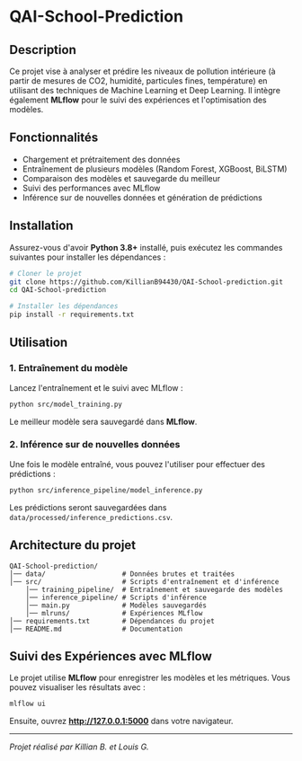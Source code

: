 # QAI-School-Prediction

## Description
Ce projet vise à analyser et prédire les niveaux de pollution intérieure (à partir de mesures de CO2, humidité, particules fines, température) en utilisant des techniques de Machine Learning et Deep Learning. Il intègre également **MLflow** pour le suivi des expériences et l'optimisation des modèles.

## Fonctionnalités
- Chargement et prétraitement des données
- Entraînement de plusieurs modèles (Random Forest, XGBoost, BiLSTM)
- Comparaison des modèles et sauvegarde du meilleur
- Suivi des performances avec MLflow
- Inférence sur de nouvelles données et génération de prédictions

## Installation
Assurez-vous d'avoir **Python 3.8+** installé, puis exécutez les commandes suivantes pour installer les dépendances :

```bash
# Cloner le projet
git clone https://github.com/KillianB94430/QAI-School-prediction.git
cd QAI-School-prediction

# Installer les dépendances
pip install -r requirements.txt
```

## Utilisation
### 1. **Entraînement du modèle**
Lancez l'entraînement et le suivi avec MLflow :
```bash
python src/model_training.py
```
Le meilleur modèle sera sauvegardé dans **MLflow**.

### 2. **Inférence sur de nouvelles données**
Une fois le modèle entraîné, vous pouvez l'utiliser pour effectuer des prédictions :
```bash
python src/inference_pipeline/model_inference.py
```
Les prédictions seront sauvegardées dans `data/processed/inference_predictions.csv`.

## Architecture du projet
```
QAI-School-prediction/
│── data/                   # Données brutes et traitées
│── src/                    # Scripts d'entraînement et d'inférence
    │── training_pipeline/  # Entraînement et sauvegarde des modèles
    │── inference_pipeline/ # Scripts d'inférence
    │── main.py             # Modèles sauvegardés
    │── mlruns/             # Expériences MLflow
│── requirements.txt        # Dépendances du projet
│── README.md               # Documentation
```

## Suivi des Expériences avec MLflow
Le projet utilise **MLflow** pour enregistrer les modèles et les métriques. Vous pouvez visualiser les résultats avec :
```bash
mlflow ui
```
Ensuite, ouvrez **http://127.0.0.1:5000** dans votre navigateur.



---
*Projet réalisé par Killian B. et Louis G.*

